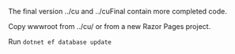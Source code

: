 The final version ../cu and ../cuFinal contain more completed code.

Copy wwwroot from ../cu/ or from a new Razor Pages project.

Run `dotnet ef database update`
